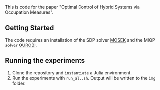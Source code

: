This is code for the paper "Optimal Control of Hybrid Systems via Occupation Measures".

## Getting Started
The code requires an installation of the SDP solver [MOSEK](https://www.mosek.com/) and the MIQP solver [GUROBI](https://www.gurobi.com/).

## Running the experiments
1. Clone the repository and `instantiate` a Julia environment.
2. Run the experiments with `run_all.sh`. Output will be written to the `img` folder.
